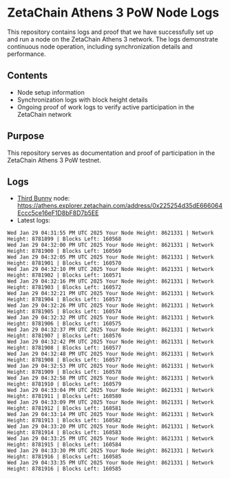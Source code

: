 # ZetaChain Athens 3 PoW Node Logs
This repository contains logs and proof that we have successfully set up and run a node on the ZetaChain Athens 3 network. The logs demonstrate continuous node operation, including synchronization details and performance.

## Contents
- Node setup information
- Synchronization logs with block height details
- Ongoing proof of work logs to verify active participation in the ZetaChain network

## Purpose
This repository serves as documentation and proof of participation in the ZetaChain Athens 3 PoW testnet.

## Logs

- [Third Bunny](https://thirdbunny.xyz/) node: https://athens.explorer.zetachain.com/address/0x225254d35dE666064Eccc5ce16eF1D8bF8D7b5EE
- Latest logs:
```
Wed Jan 29 04:31:55 PM UTC 2025 Your Node Height: 8621331 | Network Height: 8781899 | Blocks Left: 160568
Wed Jan 29 04:32:00 PM UTC 2025 Your Node Height: 8621331 | Network Height: 8781900 | Blocks Left: 160569
Wed Jan 29 04:32:05 PM UTC 2025 Your Node Height: 8621331 | Network Height: 8781901 | Blocks Left: 160570
Wed Jan 29 04:32:10 PM UTC 2025 Your Node Height: 8621331 | Network Height: 8781902 | Blocks Left: 160571
Wed Jan 29 04:32:16 PM UTC 2025 Your Node Height: 8621331 | Network Height: 8781903 | Blocks Left: 160572
Wed Jan 29 04:32:21 PM UTC 2025 Your Node Height: 8621331 | Network Height: 8781904 | Blocks Left: 160573
Wed Jan 29 04:32:26 PM UTC 2025 Your Node Height: 8621331 | Network Height: 8781905 | Blocks Left: 160574
Wed Jan 29 04:32:32 PM UTC 2025 Your Node Height: 8621331 | Network Height: 8781906 | Blocks Left: 160575
Wed Jan 29 04:32:37 PM UTC 2025 Your Node Height: 8621331 | Network Height: 8781907 | Blocks Left: 160576
Wed Jan 29 04:32:42 PM UTC 2025 Your Node Height: 8621331 | Network Height: 8781908 | Blocks Left: 160577
Wed Jan 29 04:32:48 PM UTC 2025 Your Node Height: 8621331 | Network Height: 8781908 | Blocks Left: 160577
Wed Jan 29 04:32:53 PM UTC 2025 Your Node Height: 8621331 | Network Height: 8781909 | Blocks Left: 160578
Wed Jan 29 04:32:58 PM UTC 2025 Your Node Height: 8621331 | Network Height: 8781910 | Blocks Left: 160579
Wed Jan 29 04:33:04 PM UTC 2025 Your Node Height: 8621331 | Network Height: 8781911 | Blocks Left: 160580
Wed Jan 29 04:33:09 PM UTC 2025 Your Node Height: 8621331 | Network Height: 8781912 | Blocks Left: 160581
Wed Jan 29 04:33:14 PM UTC 2025 Your Node Height: 8621331 | Network Height: 8781913 | Blocks Left: 160582
Wed Jan 29 04:33:20 PM UTC 2025 Your Node Height: 8621331 | Network Height: 8781914 | Blocks Left: 160583
Wed Jan 29 04:33:25 PM UTC 2025 Your Node Height: 8621331 | Network Height: 8781915 | Blocks Left: 160584
Wed Jan 29 04:33:30 PM UTC 2025 Your Node Height: 8621331 | Network Height: 8781916 | Blocks Left: 160585
Wed Jan 29 04:33:35 PM UTC 2025 Your Node Height: 8621331 | Network Height: 8781916 | Blocks Left: 160585
```
